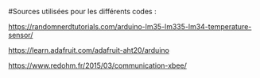 #Sources utilisées pour les différents codes :

https://randomnerdtutorials.com/arduino-lm35-lm335-lm34-temperature-sensor/

https://learn.adafruit.com/adafruit-aht20/arduino

https://www.redohm.fr/2015/03/communication-xbee/
